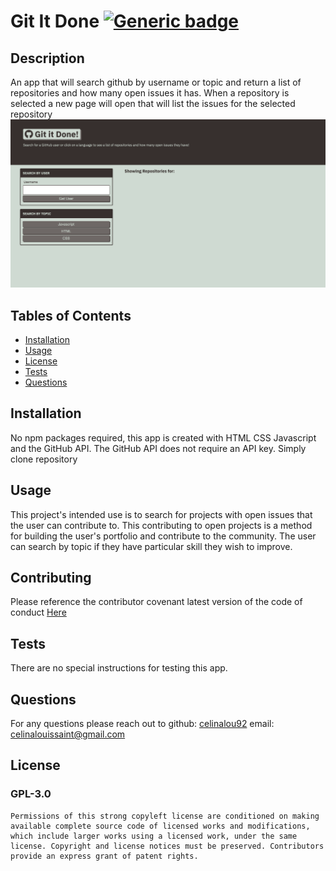 
  # Git It Done [![Generic badge](https://img.shields.io/badge/License-GPL3.0-blue.svg)](https://choosealicense.com/licenses/gpl-3.0/)
  ## Description 
  An app that will search github by username or topic and return a list of repositories and how many open issues it has. When a repository is selected a new page will open that will list the issues for the selected repository
  ![Git-It-Done](git-it-done_screengrab.png)


  ## Tables of Contents
  * [Installation](#installation)
  * [Usage](#usage)
  * [License](#license)
  * [Tests](#tests)
  * [Questions](#questions)
  
  ## Installation 
  No npm packages required, this app is created with HTML CSS Javascript and the GitHub API. The GitHub API does not require an API key. Simply clone repository

  ## Usage
  This project's intended use is to search for projects with open issues that the user can contribute to. This  contributing to open projects is a method for building the user's portfolio and contribute to the community. The user can search by topic if they have particular skill they wish to improve. 
  
  ## Contributing
  Please reference the contributor covenant latest version of the code of conduct [Here](https://www.contributor-covenant.org/version/2/0/code_of_conduct/code_of_conduct.md)

  ## Tests
  There are no special instructions for testing this app.
  ## Questions
  For any questions please reach out to 
  github: [celinalou92](https://github.com/celinalou92)
  email: celinalouissaint@gmail.com

  ## License 
  ### GPL-3.0
  
    Permissions of this strong copyleft license are conditioned on making available complete source code of licensed works and modifications, which include larger works using a licensed work, under the same license. Copyright and license notices must be preserved. Contributors provide an express grant of patent rights.
